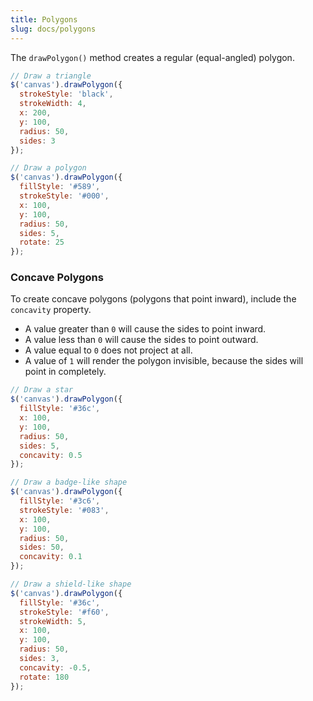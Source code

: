 ```yaml
---
title: Polygons
slug: docs/polygons
---
```


The `drawPolygon()` method creates a regular (equal-angled) polygon.

```js
// Draw a triangle
$('canvas').drawPolygon({
  strokeStyle: 'black',
  strokeWidth: 4,
  x: 200,
  y: 100,
  radius: 50,
  sides: 3
});
```

```js
// Draw a polygon
$('canvas').drawPolygon({
  fillStyle: '#589',
  strokeStyle: '#000',
  x: 100,
  y: 100,
  radius: 50,
  sides: 5,
  rotate: 25
});
```

### Concave Polygons

To create concave polygons (polygons that point inward), include the `concavity` property.

- A value greater than `0` will cause the sides to point inward.
- A value less than `0` will cause the sides to point outward.
- A value equal to `0` does not project at all.
- A value of `1` will render the polygon invisible, because the sides will point in completely.

```js
// Draw a star
$('canvas').drawPolygon({
  fillStyle: '#36c',
  x: 100,
  y: 100,
  radius: 50,
  sides: 5,
  concavity: 0.5
});
```

```js
// Draw a badge-like shape
$('canvas').drawPolygon({
  fillStyle: '#3c6',
  strokeStyle: '#083',
  x: 100,
  y: 100,
  radius: 50,
  sides: 50,
  concavity: 0.1
});
```

```js
// Draw a shield-like shape
$('canvas').drawPolygon({
  fillStyle: '#36c',
  strokeStyle: '#f60',
  strokeWidth: 5,
  x: 100,
  y: 100,
  radius: 50,
  sides: 3,
  concavity: -0.5,
  rotate: 180
});
```
